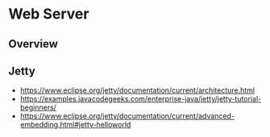 # Web Server

## Overview

## Jetty
* https://www.eclipse.org/jetty/documentation/current/architecture.html
* https://examples.javacodegeeks.com/enterprise-java/jetty/jetty-tutorial-beginners/
* https://www.eclipse.org/jetty/documentation/current/advanced-embedding.html#jetty-helloworld
